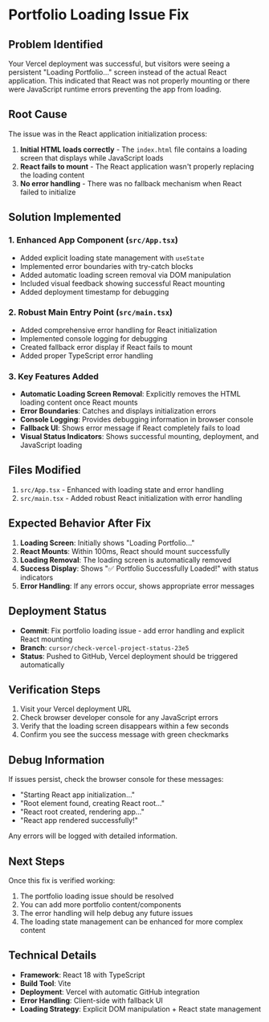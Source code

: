 # Portfolio Loading Issue Fix

## Problem Identified

Your Vercel deployment was successful, but visitors were seeing a persistent "Loading Portfolio..." screen instead of the actual React application. This indicated that React was not properly mounting or there were JavaScript runtime errors preventing the app from loading.

## Root Cause

The issue was in the React application initialization process:

1. **Initial HTML loads correctly** - The `index.html` file contains a loading screen that displays while JavaScript loads
2. **React fails to mount** - The React application wasn't properly replacing the loading content
3. **No error handling** - There was no fallback mechanism when React failed to initialize

## Solution Implemented

### 1. Enhanced App Component (`src/App.tsx`)
- Added explicit loading state management with `useState`
- Implemented error boundaries with try-catch blocks
- Added automatic loading screen removal via DOM manipulation
- Included visual feedback showing successful React mounting
- Added deployment timestamp for debugging

### 2. Robust Main Entry Point (`src/main.tsx`)
- Added comprehensive error handling for React initialization
- Implemented console logging for debugging
- Created fallback error display if React fails to mount
- Added proper TypeScript error handling

### 3. Key Features Added
- **Automatic Loading Screen Removal**: Explicitly removes the HTML loading content once React mounts
- **Error Boundaries**: Catches and displays initialization errors
- **Console Logging**: Provides debugging information in browser console
- **Fallback UI**: Shows error message if React completely fails to load
- **Visual Status Indicators**: Shows successful mounting, deployment, and JavaScript loading

## Files Modified

1. `src/App.tsx` - Enhanced with loading state and error handling
2. `src/main.tsx` - Added robust React initialization with error handling

## Expected Behavior After Fix

1. **Loading Screen**: Initially shows "Loading Portfolio..."
2. **React Mounts**: Within 100ms, React should mount successfully
3. **Loading Removal**: The loading screen is automatically removed
4. **Success Display**: Shows "✅ Portfolio Successfully Loaded!" with status indicators
5. **Error Handling**: If any errors occur, shows appropriate error messages

## Deployment Status

- **Commit**: Fix portfolio loading issue - add error handling and explicit React mounting
- **Branch**: `cursor/check-vercel-project-status-23e5`
- **Status**: Pushed to GitHub, Vercel deployment should be triggered automatically

## Verification Steps

1. Visit your Vercel deployment URL
2. Check browser developer console for any JavaScript errors
3. Verify that the loading screen disappears within a few seconds
4. Confirm you see the success message with green checkmarks

## Debug Information

If issues persist, check the browser console for these messages:
- "Starting React app initialization..."
- "Root element found, creating React root..."
- "React root created, rendering app..."
- "React app rendered successfully!"

Any errors will be logged with detailed information.

## Next Steps

Once this fix is verified working:
1. The portfolio loading issue should be resolved
2. You can add more portfolio content/components
3. The error handling will help debug any future issues
4. The loading state management can be enhanced for more complex content

## Technical Details

- **Framework**: React 18 with TypeScript
- **Build Tool**: Vite
- **Deployment**: Vercel with automatic GitHub integration
- **Error Handling**: Client-side with fallback UI
- **Loading Strategy**: Explicit DOM manipulation + React state management
